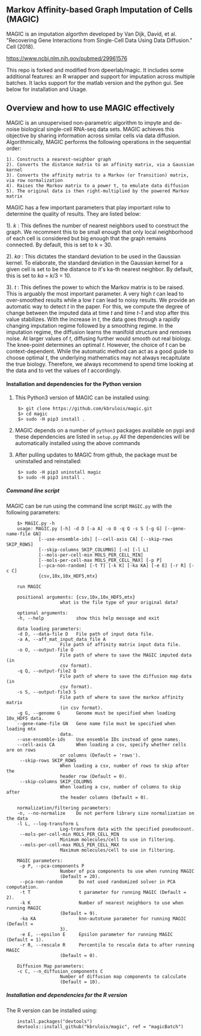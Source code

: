 Markov Affinity-based Graph Imputation of Cells (MAGIC)
-------------------------------------------------------
MAGIC is an imputation algorthm developed by Van Dijk, David, et al. "Recovering Gene Interactions from Single-Cell Data Using Data Diffusion." Cell (2018).

https://www.ncbi.nlm.nih.gov/pubmed/29961576

This repo is forked and modified from dpeerlab/magic. It includes some additional features: an R wrapper and support for imputation across multiple batches. It lacks support for the matlab version and the python gui. See below for installation and Usage. 

Overview and how to use MAGIC effectively
-------------------------------------------------------
MAGIC is an unsupervised non-parametric algorithm to impyte and de-noise biological single-cell RNA-seq data sets. MAGIC achieves this objective by sharing information across similar cells via data diffusion. Algorithmically, MAGIC performs the following operations in the sequential order:

	1). Constructs a nearest-neighbor graph
	2). Converts the distance matrix to an affinity matrix, via a Gaussian kernel
	3). Converts the affinity matrix to a Markov (or Transition) matrix, via row normalization
	4). Raises the Markov matrix to a power t, to emulate data diffusion
	5). The original data is then right-multiplied by the powered Markov matrix
	
MAGIC has a few important parameters that play important rolw to determine the quality of results. They are listed below:

1). _k_ : This defines the number of nearest neighbors used to construct the graph. We recomment this to be small enough that only local neighborhood of each cell is considered but big enough that the graph remains connected. By default, this is set to k  = 30.

2). _ka_ : This dictates the standard deviation to be used in the Gaussian kernel. To elaborate, the standard deviation in the Gaussian kernel for a given cell is set to be the distance to it's ka-th nearest neighbor. By default, this is set to _ka_ = _k_/3 = 10.

3). _t_ : This defines the power to which the Markov matrix is to be raised. This is arguably the most important parameter. A very high _t_ can lead to over-smoothed results while a low _t_ can lead to noisy results. We provide an automatic way to detect _t_ in the paper. For this, we compute the degree of change between the imputed data at time _t_ and time _t-1_ and stop after this value stabilizes. With the increase in _t_, the data goes through a rapidly changing imputation regime followed by a smoothing regime. In the imputation regime, the diffusion learns the manifold structure and removes noise. At larger values of _t_, diffusing further would smooth out real biology. The knee-point determines an optimal _t_. However, the choice of _t_ can be context-dependent. While the automatic method can act as a good guide to choose optimal _t_, the underlying mathematics may not always recapitulate the true biology. Therefore, we always recommend to spend time looking at the data and to vet the values of _t_ accordingly. 

#### Installation and dependencies for the Python version
1. This Python3 version of MAGIC can be installed using:

        $> git clone https://github.com/kbrulois/magic.git
        $> cd magic
        $> sudo -H pip3 install .

2. MAGIC depends on a number of `python3` packages available on pypi and these dependencies are listed in `setup.py`
All the dependencies will be automatically installed using the above commands

3. After pulling updates to MAGIC from github, the package must be uninstalled and reinstalled:
		
		$> sudo -H pip3 uninstall magic
		$> sudo -H pip3 install .
		

##### Command line script
MAGIC can be run using the command line script `MAGIC.py` with the following parameters:

		$> MAGIC.py -h
		usage: MAGIC.py [-h] -d D [-a A] -o O -q Q -s S [-g G] [--gene-name-file GN]
                [--use-ensemble-ids] [--cell-axis CA] [--skip-rows SKIP_ROWS]
                [--skip-columns SKIP_COLUMNS] [-n] [-l L]
                [--mols-per-cell-min MOLS_PER_CELL_MIN]
                [--mols-per-cell-max MOLS_PER_CELL_MAX] [-p P]
                [--pca-non-random] [-t T] [-k K] [-ka KA] [-e E] [-r R] [-c C]
                {csv,10x,10x_HDF5,mtx}

		run MAGIC

		positional arguments: {csv,10x,10x_HDF5,mtx}
                        what is the file type of your original data?

		optional arguments:
  		-h, --help            show this help message and exit

		data loading parameters:
  		-d D, --data-file D   File path of input data file.
  		-a A, --aff_mat_input_data_file A
                        File path of affinity matrix input data file.
  		-o O, --output-file O
                        File path of where to save the MAGIC imputed data (in
                        csv format).
  		-q Q, --output-file2 Q
                        File path of where to save the diffusion map data (in
                        csv format).
  		-s S, --output-file3 S
                        File path of where to save the markov affinity matrix
                        (in csv format).
  		-g G, --genome G      Genome must be specified when loading 10x_HDF5 data.
  		--gene-name-file GN   Gene name file must be specified when loading mtx
                        data.
  		--use-ensemble-ids    Use ensemble IDs instead of gene names.
  		--cell-axis CA        When loading a csv, specify whether cells are on rows
                        or columns (Default = 'rows').
 		 --skip-rows SKIP_ROWS
                        When loading a csv, number of rows to skip after the
                        header row (Default = 0).
 		 --skip-columns SKIP_COLUMNS
                        When loading a csv, number of columns to skip after
                        the header columns (Default = 0).

		normalization/filtering parameters:
  		-n, --no-normalize    Do not perform library size normalization on the data
  		-l L, --log-transform L
                        Log-transform data with the specified pseudocount.
 		 --mols-per-cell-min MOLS_PER_CELL_MIN
                        Minimum molecules/cell to use in filtering.
 		 --mols-per-cell-max MOLS_PER_CELL_MAX
                        Maximum molecules/cell to use in filtering.

		MAGIC parameters:
 		 -p P, --pca-components P
                        Number of pca components to use when running MAGIC
                        (Default = 20).
 		 --pca-non-random      Do not used randomized solver in PCA computation.
  		 -t T                  t parameter for running MAGIC (Default = 2).
  		 -k K                  Number of nearest neighbors to use when running MAGIC
                        (Default = 9).
  		 -ka KA                knn-autotune parameter for running MAGIC (Default =
                        3).
  		 -e E, --epsilon E     Epsilon parameter for running MAGIC (Default = 1).
  		 -r R, --rescale R     Percentile to rescale data to after running MAGIC
                        (Default = 0).

		Diffusion Map parameters:
  		-c C, --n_diffusion_components C
                        Number of diffusion map components to calculate
                        (Default = 10).
##### Installation and dependencies for the R version
The R version can be installed using:
                        
        install.packages("devtools")
        devtools::install_github("kbrulois/magic", ref = "magicBatch")

